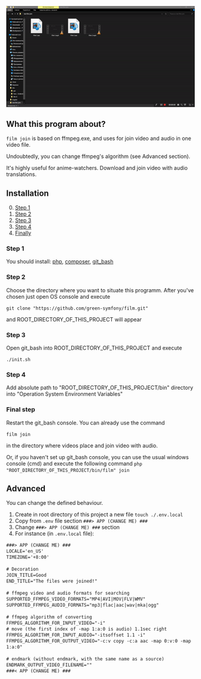 ![join film](https://github.com/green-symfony/film/blob/main/doc/film%20join%20working.gif)

What this program about?
---


`film join` is based on ffmpeg.exe, and uses for join video and audio in one video file.

Undoubtedly, you can change ffmpeg's algorithm (see Advanced section).

It's highly useful for anime-watchers. Download and join video with audio translations.

Installation
---

0. [Step 1](#step-1)
1. [Step 2](#step-2)
2. [Step 3](#step-3)
3. [Step 4](#step-4)
4. [Finally](#final-step)

### Step 1

You should install:
[php](https://www.php.net/downloads.php),
[composer](https://getcomposer.org/download/),
[git_bash](https://git-scm.com/downloads)

### Step 2

Choose the directory where you want to situate this programm.
After you've chosen just open OS console and execute
```console
git clone "https://github.com/green-symfony/film.git"
```
and ROOT_DIRECTORY_OF_THIS_PROJECT will appear

### Step 3

Open git_bash into ROOT_DIRECTORY_OF_THIS_PROJECT and execute 
```console
./init.sh
```

### Step 4

Add absolute path to "ROOT_DIRECTORY_OF_THIS_PROJECT/bin" directory into "Operation System Environment Variables"

### Final step

Restart the git_bash console.
You can already use the command 
```console
film join
```
in the directory where videos place and join video with audio.

Or, if you haven't set up git_bash console, you can use the usual windows console (cmd)
and execute the following command `php "ROOT_DIRECTORY_OF_THIS_PROJECT/bin/film" join`

Advanced
---


You can change the defined behaviour.
1. Create in root directory of this project a new file `touch ./.env.local`
2. Copy from `.env` file section `###> APP (CHANGE ME) ###`
3. Change `###> APP (CHANGE ME) ###` section
4. For instance (in `.env.local` file):
```.env
###> APP (CHANGE ME) ###
LOCALE='en_US'
TIMEZONE='+8:00'

# Decoration
JOIN_TITLE=Good
END_TITLE="The files were joined!"

# ffmpeg video and audio formats for searching
SUPPORTED_FFMPEG_VIDEO_FORMATS="MP4|AVI|MOV|FLV|WMV"
SUPPORTED_FFMPEG_AUDIO_FORMATS="mp3|flac|aac|wav|mka|ogg"

# ffmpeg algorithm of converting
FFMPEG_ALGORITHM_FOR_INPUT_VIDEO="-i"
# move (the first index of -map 1:a:0 is audio) 1.1sec right
FFMPEG_ALGORITHM_FOR_INPUT_AUDIO="-itsoffset 1.1 -i"
FFMPEG_ALGORITHM_FOR_OUTPUT_VIDEO="-c:v copy -c:a aac -map 0:v:0 -map 1:a:0"

# endmark (without endmark, with the same name as a source)
ENDMARK_OUTPUT_VIDEO_FILENAME=""
###< APP (CHANGE ME) ###
```
